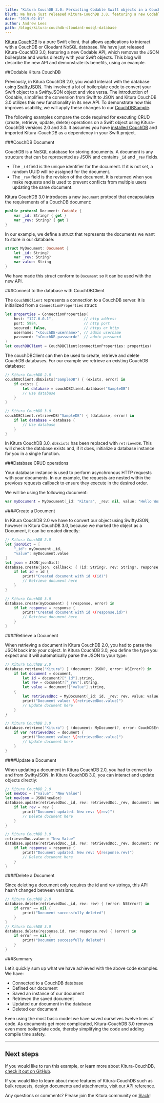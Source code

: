 ```yaml
---
title: "Kitura CouchDB 3.0: Persisting Codable Swift objects in a CouchDB/Cloudant NoSQL Database"
blurb: We have just released Kitura-CouchDB 3.0, featuring a new Codable API
date: "2019-02-01"
author: Andrew Lees
path: /blogs/kitura-couchdb-cloudant-nosql-database
---
```


[Kitura CouchDB](https://github.com/Kitura/Kitura-CouchDB) is a pure Swift client, that allows applications to interact with a CouchDB or Cloudant NoSQL database. We have just released Kitura-CouchDB 3.0, featuring a new Codable API, which removes the JSON boilerplate and works directly with your Swift objects. This blog will describe the new API and demonstrate its benefits, using an example.

##Codable Kitura CouchDB

Previously, in Kitura CouchDB 2.0, you would interact with the database using [SwiftyJSON](https://github.com/Kitura/SwiftyJSON). This involved a lot of boilerplate code to convert your Swift object to a SwiftyJSON object and vice versa. The introduction of Codable, simplifies the conversion from Swift to JSON and Kitura CouchDB 3.0 utilizes this new functionality in its new API. To demonstrate how this improves usability, we will apply these changes to our [CouchDBSample](https://github.com/Kitura/Kitura-CouchDB/blob/master/Sources/CouchDBSample/main.swift).

The following examples compare the code required for executing CRUD (create, retrieve, update, delete) operations on a Swift object using Kitura-CouchDB versions 2.0 and 3.0. It assumes you have [installed CouchDB](https://docs.couchdb.org/en/master/install/mac.html) and imported Kitura-CouchDB as a dependency in your Swift project.

###CouchDB Document

CouchDB is a NoSQL database for storing documents. A document is any structure that can be represented as JSON and contains `_id` and `_rev` fields.

- The `_id` field is the unique identifier for the document. If it is not set, a random UUID will be assigned for the document.
- The `_rev` field is the revision of the document. It is returned when you make requests and is used to prevent conflicts from multiple users updating the same document.

Kitura CouchDB 3.0 introduces a new `Document` protocol that encapsulates the requirements of a CouchDB document:

```swift
public protocol Document: Codable {
    var _id: String? { get }
    var _rev: String? { get }
}
```

In our example, we define a struct that represents the documents we want to store in our database:

```swift
struct MyDocument: Document {
    let _id: String?
    var _rev: String?
    var value: String
}
```

We have made this struct conform to `Document` so it can be used with the new API.

###Connect to the database with CouchDBClient

The `CouchDBClient` represents a connection to a CouchDB server. It is initialized from a `ConnectionProperties` struct:

```swift
let properties = ConnectionProperties(
    host: "127.0.0.1",              // http address
    port: 5984,                     // http port
    secured: false,                 // https or http
    username: "<CouchDB-username>", // admin username
    password: "<CouchDB-password>"  // admin password
)
let couchDBClient = CouchDBClient(connectionProperties: properties)
```

The couchDBClient can then be used to create, retrieve and delete CouchDB databases. For our example we retrieve an existing CouchDB database:

```swift
// Kitura CouchDB 2.0
couchDBClient.dbExists("SampleDB") { (exists, error) in
    if exists {
        let database = couchDBClient.database("SampleDB")
        // Use database
    }
}

// Kitura CouchDB 3.0
couchDBClient.retrieveDB("SampleDB") { (database, error) in
    if let database = database {
        // Use database
    }
}
```

In Kitura CouchDB 3.0, `dbExists` has been replaced with `retrieveDB`. This will check the database exists and, if it does, initialize a database instance for you in a single function.

###Database CRUD operations

Your database instance is used to perform asynchronous HTTP requests with your documents. In our example, the requests are nested within the previous requests callback to ensure they execute in the desired order.

We will be using the following document:

```swift
var myDocument = MyDocument(_id: "Kitura", _rev: nil, value: "Hello World")
```

####Create a Document

In Kitura CouchDB 2.0 we have to convert our object using SwiftyJSON, however in Kitura CouchDB 3.0, because we marked the object as a Document, it can be created directly:

```swift
// Kitura CouchDB 2.0
let jsonDict = [
    "_id": myDocument._id,
    "value": myDocument.value
]
let json = JSON(jsonDict)
database.create(json, callback: { (id: String?, rev: String?, response: JSON?, error: NSError?) in
    if let id = id {
        print("Created document with id \(id)")
        // Retrieve document here
    }
}

// Kitura CouchDB 3.0
database.create(myDocument) { (response, error) in
    if let response = response {
        print("Created document with id \(response.id)")
        // Retrieve document here
    }
}
```

####Retrieve a Document

When retrieving a document in Kitura CouchDB 2.0, you had to parse the JSON back into your object. In Kitura CouchDB 3.0, you define the type you expect and it will automatically parse the JSON to your type:

```swift
// Kitura CouchDB 2.0
database.retrieve("Kitura") { (document: JSON?, error: NSError?) in
    if let document = document,
        let id = document?["_id"].string,
        let rev = document?["_rev"].string,
        let value = document?["value"].string,
    {
        let retrievedDoc = MyDocument(_id: id, _rev: rev, value: value)
        print("Document value: \(retrievedDoc.value)")
        // Update document here
    }
}

// Kitura CouchDB 3.0
database.retrieve("Kitura") { (document: MyDocument?, error: CouchDBError?) in
    if var retrievedDoc = document {
        print("Document value: \(retrievedDoc.value)")
        // Update document here
    }
}
```

####Update a Document

When updating a document in Kitura CouchDB 2.0, you had to convert to and from SwiftyJSON. In Kitura CouchDB 3.0, you can interact and update objects directly:

```swift
// Kitura CouchDB 2.0
let newDoc = ["value": "New Value"]
let newJson = JSON(newDoc)
database.update(retrievedDoc._id, rev: retrievedDoc._rev, document: newJson) { (rev: String?, response: JSON?, error: NSError?) in
    if let rev = rev {
        print("Document updated. New rev: \(rev)")
        // Delete document here
    }
}

// Kitura CouchDB 3.0
retrievedDoc.value = "New Value"
database.update(retrievedDoc._id, rev: retrievedDoc._rev, document: retrievedDoc) { (response, error) in
    if let response = response {
        print("Document updated. New rev: \(response.rev)")
        // Delete document here
    }
}
```

####Delete a Document

Since deleting a document only requires the id and rev strings, this API hasn’t changed between versions.

```swift
// Kitura CouchDB 2.0
database.delete(retrievedDoc._id, rev: rev) { (error: NSError?) in
    if error == nil {
        print("Document successfully deleted")
    }
}
// Kitura CouchDB 3.0
database.delete(response.id, rev: response.rev) { (error) in
    if error == nil {
        print("Document successfully deleted")
    }
}
```

###Summary

Let’s quickly sum up what we have achieved with the above code examples. We have:

- Connected to a CouchDB database
- Defined our document
- Saved an instance of our document
- Retrieved the saved document
- Updated our document in the database
- Deleted our document

Even using the most basic model we have saved ourselves twelve lines of code. As documents get more complicated, Kitura-CouchDB 3.0 removes even more boilerplate code, thereby simplifying the code and adding compile time safety.

---

## Next steps

If you would like to run this example, or learn more about Kitura-CouchDB, [check it out on GitHub](https://github.com/Kitura/Kitura-CouchDB).

If you would like to learn about more features of Kitura-CouchDB such as bulk requests, design documents and attachments, [visit our API reference](https://ibm-swift.github.io/Kitura-CouchDB/index.html).

Any questions or comments? Please join the Kitura community on [Slack](http://swift-at-ibm-slack.mybluemix.net/?cm_sp=dw-bluemix-_-swift-_-devcenter&_ga=2.150897590.186671014.1570626561-1743126121.1570022962&cm_mc_uid=83263075142115698398229&cm_mc_sid_50200000=53695431570707266328)!
